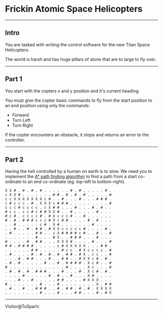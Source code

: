 # Frickin Atomic Space Helicopters #

---

## Intro ##

You are tasked with writing the control software for the new Titan Space Helicopters.

The world is harsh and has huge pillars of stone that are to large to fly over.

---

## Part 1 ##

You start with the copters x and y position and it's current heading.

You must give the copter basic commands to fly from the start position to an end position using only the commands:
* Forward
* Turn Left
* Turn Right

If the copter encounters an obstacle, it stops and returns an error to the controller.

---

## Part 2 ##

Having the heli controlled by a human on earth is to slow.
We need you to implement the [A* path finding algorithm](https://en.wikipedia.org/wiki/A*_search_algorithm) to find a path from a start co-ordinate to an end co-ordinate (eg. top-left to bottom-right).

```
X X # . # . # . # . . . . . . # . # . . . . . # . 
c X X # . . . . . . . # # . # . # . # . . . . . # 
c c X X X X X X X c # . . # . . . # . . . # # # . 
c # c c c . # . X X X c # # # . . . . . . . . . # 
c c c # c c c c . c X # # . . . # . . . # . # . . 
# c c . c c # c # # X X # . . # . . . . . # . . . 
# c # . c c c c # . # X c c c # . . # . . . . . . 
# . # . # # # c c c # X c # # . . . . # . # . . . 
. . # . . . . . c # . X # . . . . . . . # . . . . 
. . # . . # . # # . # X X c c c c c # . . . . # . 
. # . . . . . # # . . c X # # # # c # . . # . . # 
. . . . . . . # . . . # X . . # # # . . . # . . . 
# . . . . # . # # . . . X X X # . . . . # . . . # 
# # . # # # # . . . . . c # X X X X X . . . # # . 
. . . . . . # # . . . . . # c c . # X c c c c . # 
. # . . . . # . # . # . # . # # . # X . c c . . # 
. . . # . # # . . . # . . # # . . # X X c # . # . 
. # . # . . . . . # . . # . # # # # . X c # . . # 
# . . . . . . . . . . . . . # . . . . X c . . . # 
. # . # . # . # # # . . . # . . . # . X c # . # . 
. . . . # . . . . . # . # . . # . . . X # . . . . 
. . . # . . # . . . . . # # . . . . # X X X . . . 
# . . . . . . . # . . . # . . . . . . . . X . # # 
. # . . # . . # # # . . # . # # . # . # . X X X X 
. . . . . . . . # . . . # . . . # # . . . # . # X
```

---

Visitor@Tu5par!c
